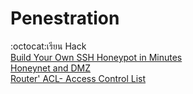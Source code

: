 # Penestration
:octocat:เรียน Hack<br>
[Build Your Own SSH Honeypot in Minutes](https://www.youtube.com/watch?v=WomC6LRAoyo)<br>
[Honeynet and DMZ](https://www.youtube.com/watch?v=FihkG72z7MQ)<br>
[Router' ACL- Access Control List](https://www.youtube.com/watch?v=f-hialQ7ar8)<br>
[]()<br>
[]()<br>

